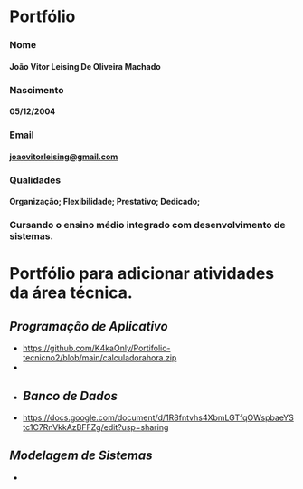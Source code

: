 # Portfólio

### Nome
#### João Vitor Leising De Oliveira Machado
### Nascimento
#### 05/12/2004
### Email
#### joaovitorleising@gmail.com
### Qualidades
#### Organização; Flexibilidade; Prestativo; Dedicado;

### Cursando o ensino médio integrado com desenvolvimento de sistemas.


# Portfólio para adicionar atividades da área técnica.

## *Programação de Aplicativo*
* https://github.com/K4kaOnly/Portifolio-tecnicno2/blob/main/calculadorahora.zip
* 
* ## *Banco de Dados*
* https://docs.google.com/document/d/1R8fntvhs4XbmLGTfqOWspbaeYStc1C7RnVkkAzBFFZg/edit?usp=sharing

## *Modelagem de Sistemas*
* 
